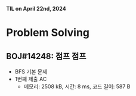 **TIL on April 22nd, 2024**

# Problem Solving
## BOJ#14248: 점프 점프
* BFS 기본 문제
* 1번째 제출 AC
    - 메모리: 2508 kB, 시간: 8 ms, 코드 길이: 587 B
